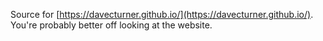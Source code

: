 Source for [https://davecturner.github.io/](https://davecturner.github.io/). You're probably better off looking at the website.
